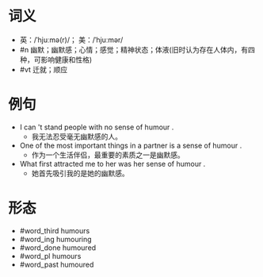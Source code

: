 # 词义
- 英：/ˈhjuːmə(r)/； 美：/ˈhjuːmər/
- #n 幽默；幽默感；心情；感觉；精神状态；体液(旧时认为存在人体内，有四种，可影响健康和性格)
- #vt 迁就；顺应
# 例句
- I can 't stand people with no sense of humour .
	- 我无法忍受毫无幽默感的人。
- One of the most important things in a partner is a sense of humour .
	- 作为一个生活伴侣，最重要的素质之一是幽默感。
- What first attracted me to her was her sense of humour .
	- 她首先吸引我的是她的幽默感。
# 形态
- #word_third humours
- #word_ing humouring
- #word_done humoured
- #word_pl humours
- #word_past humoured
